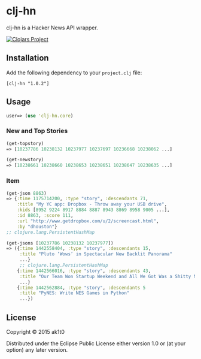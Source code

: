 # clj-hn

clj-hn is a Hacker News API wrapper.

[![Clojars Project](http://clojars.org/clj-hn/latest-version.svg)](http://clojars.org/clj-hn)

## Installation

Add the following dependency to your `project.clj` file:

    [clj-hn "1.0.2"]

## Usage

```clojure
user=> (use 'clj-hn.core)
```
### New and Top Stories
```clojure
(get-topstory)
=> [10237786 10238132 10237977 10237697 10236668 10238062 ...]
```

```clojure
(get-newstory)
=> [10238661 10238660 10238653 10238651 10238647 10238635 ...]
```
### Item
```clojure
(get-json 8863)
=> {:time 1175714200, :type "story", :descendants 71,
    :title "My YC app: Dropbox - Throw away your USB drive",
    :kids [8952 9224 8917 8884 8887 8943 8869 8958 9005 ...],
    :id 8863, :score 111,
    :url "http://www.getdropbox.com/u/2/screencast.html",
    :by "dhouston"}
;; clojure.lang.PersistentHashMap
```

```clojure
(get-jsons [10237786 10238132 10237977])
=> ({:time 1442558404, :type "story", :descendants 15,
     :title "Pluto ‘Wows’ in Spectacular New Backlit Panorama"
     ...}
     ;; clojure.lang.PersistentHashMap
    {:time 1442566016, :type "story", :descendants 43,
     :title "Our Team Won Startup Weekend and All We Got Was a Shitty New Boss"
     ...}
    {:time 1442562884, :type "story", :descendants 5
     :title "PyNES: Write NES Games in Python"
     ...})
```


## License

Copyright © 2015 ak1t0

Distributed under the Eclipse Public License either version 1.0 or (at
your option) any later version.

